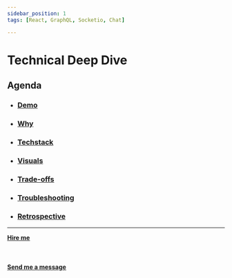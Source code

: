 ```yaml
---
sidebar_position: 1
tags: [React, GraphQL, Socketio, Chat]

---
```


# Technical Deep Dive



## Agenda
* ### [Demo](/docs/projects/1:%20Web%20Development/Real%20Time%20Chat%20App/demo)
* ### [Why](/docs/projects/1:%20Web%20Development/Real%20Time%20Chat%20App/why)
* ###  [Techstack](/docs/projects/1:%20Web%20Development/Real%20Time%20Chat%20App/Techstack)
* ###  [Visuals](/docs/projects/1:%20Web%20Development/Real%20Time%20Chat%20App/visuals)
* ###  [Trade-offs](/docs/projects/1:%20Web%20Development/Real%20Time%20Chat%20App/tradeoffs)
* ###  [Troubleshooting](/docs/projects/1:%20Web%20Development/Real%20Time%20Chat%20App/troubleshooting)
* ###  [Retrospective](/docs/projects/1:%20Web%20Development/Real%20Time%20Chat%20App/retrospective)


<hr></hr>

<a href="https://calendly.com/mattherzog/business-chat" target="_blank"><b><u>Hire me</u></b></a>
<br></br>
<br></br>
<a href="mailto:matt@mattherzog.me" target="_blank"><b><u>Send me a message</u></b></a>
